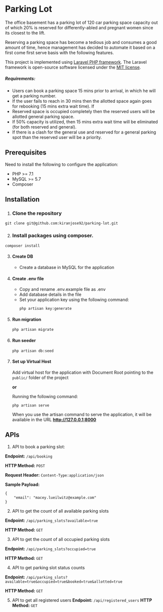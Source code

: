 # Parking Lot

The office basement has a parking lot of 120 car parking space capacity out of which 20% is reserved for differently-abled and pregnant women since its
closest to the lift.

Reserving a parking space has become a tedious job and consumes a good amount of time, hence management has decided to
automate it based on a first come first serve basis with the following features.

This project is implemented using [Laravel PHP framework](https://laravel.com). The Laravel framework is open-source software licensed under the [MIT license](https://opensource.org/licenses/MIT).

##### Requirements:
* Users can book a parking space 15 mins prior to arrival, in which he will get a parking number.
* If the user fails to reach in 30 mins then the allotted space again goes for rebooking (15 mins extra wait time). If
* Reserved space is occupied completely then the reserved users will be allotted general parking space.
* If 50% capacity is utilized, then 15 mins extra wait time will be eliminated (for both reserved and general).
* If there is a clash for the general use and reserved for a general parking spot than the reserved user will be a priority.

## Prerequisites
Need to install the following to configure the application:
* PHP >= 7.1
* MySQL >= 5.7
* Composer

## Installation
1. ### Clone the repository
```
git clone git@github.com:kiranjose92/parking-lot.git
```
2. ### Install packages using composer.
```
composer install
```
3. #### Create DB
    * Create a database in MySQL for the application

4. #### Create .env file
    * Copy and rename .env.example file as .env
    * Add database details in the file
    * Set your application key using the following command:
        ```
        php artisan key:generate
        ```

5. #### Run migration
    ```
    php artisan migrate
    ```

6.  #### Run seeder
    ```
    php artisan db:seed
    ```
7. #### Set up Virtual Host

    Add virtual host for the application with Document Root pointing to 
    the `public/` folder of the project

    **or**

    Running the following command:
    ```
    php artisan serve
    ```
    When you use the artisan command to serve the application, it will be available in the URL **http://127.0.0.1:8000**

## APIs

1. API to book a parking slot:

**Endpoint:** `/api/booking`

**HTTP Method:** `POST`

**Request Header:** `Content-Type:application/json`

**Sample Payload:** 
```
{
	"email": "macey.lueilwitz@example.com"
}
```


2. API to get the count of all available parking slots

**Endpoint:** `/api/parking_slots?available=true`

**HTTP Method:** `GET`

3. API to get the count of all occupied parking slots

**Endpoint:** `/api/parking_slots?occupied=true`

**HTTP Method:** `GET`

4. API to get parking slot status counts 

**Endpoint:** `/api/parking_slots?available=true&occupied=true&booked=true&allotted=true`

**HTTP Method:** `GET`

5. API to get all registered users
**Endpoint:** `/api/registered_users`
**HTTP Method:** `GET`
